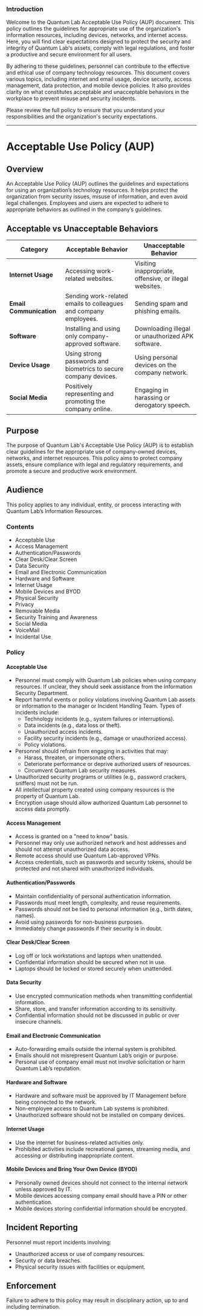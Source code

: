 ### Introduction
Welcome to the Quantum Lab Acceptable Use Policy (AUP) document. This policy outlines the guidelines for appropriate use of the organization's information resources, including devices, networks, and internet access. Here, you will find clear expectations designed to protect the security and integrity of Quantum Lab's assets, comply with legal regulations, and foster a productive and secure environment for all users.

By adhering to these guidelines, personnel can contribute to the effective and ethical use of company technology resources. This document covers various topics, including internet and email usage, device security, access management, data protection, and mobile device policies. It also provides clarity on what constitutes acceptable and unacceptable behaviors in the workplace to prevent misuse and security incidents.

Please review the full policy to ensure that you understand your responsibilities and the organization's security expectations.

--- 

# Acceptable Use Policy (AUP)

## Overview
An Acceptable Use Policy (AUP) outlines the guidelines and expectations for using an organization’s technology resources. It helps protect the organization from security issues, misuse of information, and even avoid legal challenges. Employees and users are expected to adhere to appropriate behaviors as outlined in the company’s guidelines.

## Acceptable vs Unacceptable Behaviors

| **Category**        | **Acceptable Behavior**                                       | **Unacceptable Behavior**                                      |
|---------------------|---------------------------------------------------------------|---------------------------------------------------------------|
| **Internet Usage**   | Accessing work-related websites.                              | Visiting inappropriate, offensive, or illegal websites.        |
| **Email Communication** | Sending work-related emails to colleagues and company employees. | Sending spam and phishing emails.                             |
| **Software**         | Installing and using only company-approved software.           | Downloading illegal or unauthorized APK software.             |
| **Device Usage**     | Using strong passwords and biometrics to secure company devices. | Using personal devices on the company network.                |
| **Social Media**     | Positively representing and promoting the company online.      | Engaging in harassing or derogatory speech.                    |

## Purpose
The purpose of Quantum Lab's Acceptable Use Policy (AUP) is to establish clear guidelines for the appropriate use of company-owned devices, networks, and internet resources. This policy aims to protect company assets, ensure compliance with legal and regulatory requirements, and promote a secure and productive work environment.

## Audience
This policy applies to any individual, entity, or process interacting with Quantum Lab’s Information Resources.

### Contents
- Acceptable Use
- Access Management
- Authentication/Passwords
- Clear Desk/Clear Screen
- Data Security
- Email and Electronic Communication
- Hardware and Software
- Internet Usage
- Mobile Devices and BYOD
- Physical Security
- Privacy
- Removable Media
- Security Training and Awareness
- Social Media
- VoiceMail
- Incidental Use

### Policy
#### Acceptable Use
- Personnel must comply with Quantum Lab policies when using company resources. If unclear, they should seek assistance from the Information Security Department.
- Report harmful events or policy violations involving Quantum Lab assets or information to the manager or Incident Handling Team. Types of incidents include:
  - Technology incidents (e.g., system failures or interruptions).
  - Data incidents (e.g., data loss or theft).
  - Unauthorized access incidents.
  - Facility security incidents (e.g., damage or unauthorized access).
  - Policy violations.
- Personnel should refrain from engaging in activities that may:
  - Harass, threaten, or impersonate others.
  - Deteriorate performance or deprive authorized users of resources.
  - Circumvent Quantum Lab security measures.
- Unauthorized security programs or utilities (e.g., password crackers, sniffers) must not be run.
- All intellectual property created using company resources is the property of Quantum Lab.
- Encryption usage should allow authorized Quantum Lab personnel to access data promptly.

#### Access Management
- Access is granted on a "need to know" basis.
- Personnel may only use authorized network and host addresses and should not attempt unauthorized data access.
- Remote access should use Quantum Lab-approved VPNs.
- Access credentials, such as passwords and security tokens, should be protected and not shared with unauthorized individuals.

#### Authentication/Passwords
- Maintain confidentiality of personal authentication information.
- Passwords must meet length, complexity, and reuse requirements.
- Passwords should not be tied to personal information (e.g., birth dates, names).
- Avoid using passwords for non-business purposes.
- Immediately change passwords if their security is in doubt.

#### Clear Desk/Clear Screen
- Log off or lock workstations and laptops when unattended.
- Confidential information should be secured when not in use.
- Laptops should be locked or stored securely when unattended.

#### Data Security
- Use encrypted communication methods when transmitting confidential information.
- Share, store, and transfer information according to its sensitivity.
- Confidential information should not be discussed in public or over insecure channels.

#### Email and Electronic Communication
- Auto-forwarding emails outside the internal system is prohibited.
- Emails should not misrepresent Quantum Lab’s origin or purpose.
- Personal use of company email must not involve solicitation or harm Quantum Lab’s reputation.

#### Hardware and Software
- Hardware and software must be approved by IT Management before being connected to the network.
- Non-employee access to Quantum Lab systems is prohibited.
- Unauthorized software should not be installed on company devices.

#### Internet Usage
- Use the internet for business-related activities only.
- Prohibited activities include recreational games, streaming media, and accessing or distributing inappropriate content.

#### Mobile Devices and Bring Your Own Device (BYOD)
- Personally owned devices should not connect to the internal network unless approved by IT.
- Mobile devices accessing company email should have a PIN or other authentication.
- Mobile devices storing confidential information should be encrypted.

## Incident Reporting
Personnel must report incidents involving:
- Unauthorized access or use of company resources.
- Security or data breaches.
- Physical security issues with facilities or equipment.

## Enforcement
Failure to adhere to this policy may result in disciplinary action, up to and including termination.



